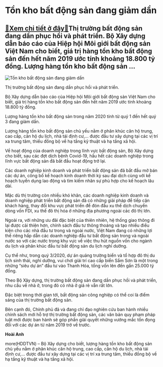 Tồn kho bất động sản đang giảm dần
==================================

[:gift:Xem chi tiết ở đây:gift:](https://hddtvn.com/ton-kho-bat-dong-san-dang-giam-dan/)Thị trường bất động sản đang dần phục hồi và phát triển. Bộ Xây dựng dẫn báo cáo của Hiệp hội Môi giới bất động sản Việt Nam cho biết, giá trị hàng tồn kho bất động sản đến hết năm 2019 ước tính khoảng 18.800 tỷ đồng. Lượng hàng tồn kho bất động sản …
-----------------------------------------------------------------------------------------------------------------------------------------------------------------------------------------------------------------------------------------------------------





![Tồn kho bất động sản đang giảm dần](https://hddtvn.com/wp-content/uploads/2021/01/3928_IMG_5843.jpg "Tồn kho bất động sản đang giảm dần")


Thị trường bất động sản đang dần phục hồi và phát triển.



Bộ Xây dựng dẫn báo cáo của Hiệp hội Môi giới bất động sản Việt Nam cho biết, giá trị hàng tồn kho bất động sản đến hết năm 2019 ước tính khoảng 18.800 tỷ đồng.


Lượng hàng tồn kho bất động sản trong năm 2020 tính từ quý 1 đến hết quý 3 đang giảm dần.


Lượng hàng tồn kho bất động sản chủ yếu nằm ở phân khúc căn hộ trung, cao cấp, căn hộ du lịch, nhà tái định cư,… được đầu tư xây dựng tại các vị trí xa trung tâm, thiếu đồng bộ về hạ tầng kỹ thuật và hạ tầng xã hội.


Về hoạt động của doanh nghiệp trong lĩnh vực bất động sản, Bộ Xây dựng cho biết, sau các đợt dịch bệnh Covid-19, hầu hết các doanh nghiệp trong lĩnh vực bất động sản đã bắt đầu hoạt động trở lại.


Các doanh nghiệp kinh doanh và phát triển bất động sản đã bắt đầu mở bán các dự án, công bố kế hoạch kinh doanh thời kỳ sau đại dịch cùng với kế hoạch tuyển dụng lao động và tìm kiếm nhân sự phù hợp cho kế hoạch lâu dài.


Mặc dù thị trường còn nhiều khó khăn, các doanh nghiệp kinh doanh và doanh nghiệp phát triển bất động sản đã có những giải pháp để tiếp cận khách hàng, thay đổi khu vực phát triển để đón đầu xu thế dịch chuyển dòng vốn FDI, xu thế đô thị hóa ở những địa phương ngoài các đô thị lớn.


Ngoài ra, với những ưu đãi đặc biệt của thiên nhiên, hệ thống giao thông đi lại được cải thiện hơn, chính sách đầu tư thông thoáng và tạo nhiều điều kiện cho các nhà đầu tư trong và ngoài nước, Việt Nam đang có những lợi thế riêng hấp dẫn các doanh nghiệp đầu tư bất động sản trong và ngoài nước so với các nước trong khu vực về việc thu hút nguồn vốn cho ngành du lịch và phân khúc đầu tư bất động sản du lịch nghỉ dưỡng.


Cụ thể như, trong quý 3/2020, dự án quảng trường biển và tổ hợp đô thị du lịch sinh thái, nghỉ dưỡng, vui chơi giải trí cao cấp biển Sầm Sơn là một trong những “siêu dự án” đầu tư vào Thanh Hóa, tổng vốn lên đến gần 25.000 tỷ đồng.


Theo Bộ Xây dựng, thị trường bất động sản đang dần phục hồi và phát triển, nhu cầu về nhà ở, trong đó có nhà ở giá rẻ vẫn rất lớn.


Đặc biệt trong thời gian tới, bất động sản công nghiệp có thể coi là điểm sáng của thị trường bất động sản.


Bên cạnh đó, Chính phủ đã và đang chỉ đạo nghiên cứu ban hành nhiều chính sách mới hỗ trợ thị trường bất động sản, các văn bản quy phạm pháp luật mới được ban hành sẽ góp phần giải quyết những vướng mắc tồn đọng đối với các dự án từ năm 2019 trở về trước.




**Hoài Anh**



more(HDDTVN) – Bộ Xây dựng cho biết, lượng hàng tồn kho bất động sản chủ yếu nằm ở phân khúc căn hộ trung, cao cấp, căn hộ du lịch, nhà tái định cư,… được đầu tư xây dựng tại các vị trí xa trung tâm, thiếu đồng bộ về hạ tầng kỹ thuật và hạ tầng xã hội.

